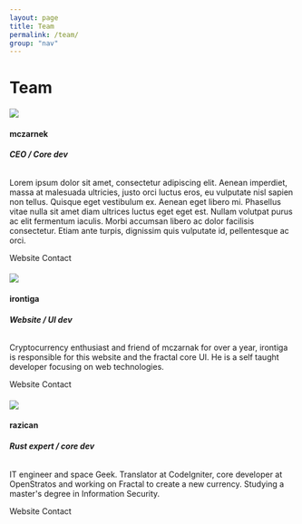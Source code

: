 ```yaml
---
layout: page
title: Team
permalink: /team/
group: "nav"
---
```


<h1 class="accent-text thin">Team</h1>

<div class="divider"></div>

<div class='row section'>
	<div class='col s12 m4 l4 center'>
		<h4>
			<img src="http://lorempixel.com/200/200/abstract" class="circle profile-pic z-depth-1">
		</h4>
	</div>
	<div class="col s12 m8 l8 z-depth-1">
		<h4>mczarnek</h4>
		<h6><b>CEO / Core dev</b></h6>
		<p>
		Lorem ipsum dolor sit amet, consectetur adipiscing elit. Aenean imperdiet, massa at malesuada ultricies, justo orci luctus eros, eu vulputate nisl sapien non tellus. Quisque eget vestibulum ex. Aenean eget libero mi. Phasellus vitae nulla sit amet diam ultrices luctus eget eget est. Nullam volutpat purus ac elit fermentum iaculis. Morbi accumsan libero ac dolor facilisis consectetur. Etiam ante turpis, dignissim quis vulputate id, pellentesque ac orci.
		</p>
		<div class="divider"></div>
		<div class="section">
			<a class="btn-flat waves-effect">Website</a>
			<a class="right btn-flat waves-effect">Contact</a>
		</div>
	</div>
</div>


<div class='row section'>
	<div class='col s12 m4 l4 center'>
		<h4>
			<img src="{{ site.baseurl }}/img/profile/irontiga.png" class="circle profile-pic z-depth-1">
		</h4>
	</div>
	<div class="col s12 m8 l8 z-depth-1">
		<h4>irontiga</h4>
		<h6><b>Website / UI dev</b></h6>
		<p>
		Cryptocurrency enthusiast and friend of mczarnak for over a year, irontiga is responsible for this website and the fractal core UI. He is a self taught developer focusing on web technologies.
		</p>
		<div class="divider"></div>
		<div class="section">
			<a class="btn-flat waves-effect">Website</a>
			<a class="right btn-flat waves-effect">Contact</a>
		</div>
	</div>
</div>

<div class='row section'>
	<div class='col s12 m4 l4 center'>
		<h4>
			<img src="{{ site.baseurl }}/img/profile/razican.jpg" class="circle profile-pic z-depth-1">
		</h4>
	</div>
	<div class="col s12 m8 l8 z-depth-1 section ">
		<h4>razican</h4>
		<h6><b>Rust expert / core dev</b></h6>
		<p>
			IT engineer and space Geek. Translator at CodeIgniter, core developer at OpenStratos and working on Fractal to create a new currency. Studying a master's degree in Information Security.
		</p>
		<div class="divider"></div>
		<div class="section">
			<a class="btn-flat waves-effect">Website</a>
			<a class="right btn-flat waves-effect">Contact</a>
		</div>
	</div>
</div>
